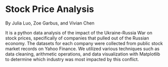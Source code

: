 # Stock Price Analysis

By Julia Luo, Zoe Garbus, and Vivian Chen

It is a python data analysis of the impact of the Ukraine-Russia War on stock prices, specifically of companies that pulled out of the Russian economy. The datasets for each company were collected from public stock market records on Yahoo Finance. We utilized various techniques such as data cleaning, arithmetic operations, and data visualization with Matplotlib to determine which industry was most impacted by this conflict. 
